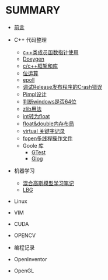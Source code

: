 # SUMMARY
* [前言](README.md)

* C++ 代码整理
	* [c++类成员函数指针使用](cpp/Book1.md)
	* [Doxygen](cpp/Book2.md)
	* [c/c++框架和库](cpp/Book3.md)
	* [位运算](cpp/Book4.md)
	* [epoll](cpp/Book5.md)
	* [调试Release发布程序的Crash错误](cpp/Book6.md)
	* [Pimpl设计](cpp/Book7.md)
	* [判断windows是否64位](cpp/Book8.md)
	* [zlib用法](cpp/Book9.md)
	* [int转为float](cpp/Book10.md)
	* [float&double内存布局](cpp/Book11.md)
	* [virtual 关键字记录](cpp/Book12.md)
	* [fopen多线程操作文件](cpp/Book13.md)
	* Goole 库
		* [GTest](cpp/BookG1.md)
		* [Glog](cpp/BookG2.md)

* 机器学习
	* [混合高斯模型学习笔记](ml/Book1.md)
	* [LBG](ml/Book2.md)

* Linux

* VIM

* CUDA

* OPENCV

* 编程记录

* OpenInventor

* OpenGL
